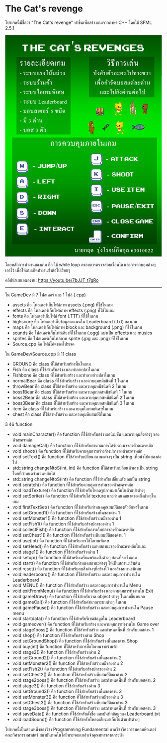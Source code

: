 # The Cat's revenge
โปรเจคนี้มีชื่อว่า "The Cat's revenge" ทำขึ้นเพื่อสร้างเกมจากภาษา C++ โดยใช้ SFML 2.5.1

![alt text](https://github.com/tsunafield1/The_Cat_revenge/blob/master/Infographics.png?raw=true)

โดยหลักการทำงานของเกม คือ ใช้ while loop ครอบการตรวจสอบเงื่อนไข และการควบคุมต่างๆ เอาไว้ เพื่อให้เกมเกิดทำงานซ้ำต่อไปเรื่อยๆ

คลิปนำเสนอผลงาน: https://youtu.be/7bJJT_t7gRo

-------------------------------------------------------------------------------------------------------------------------------------------------------------------------

ใน GameDev มี 7 โฟลเดอร์ และ 1 ไฟล์ (.cpp)
- assets คือ โฟลเดอร์เก็บไฟล์ภาพ assets (.png) ที่ใช้ในเกม
- effects คือ โฟลเดอร์เก็บไฟล์ภาพ effects (.png) ที่ใช้ในเกม
- fonts คือ โฟลเดอร์เก็บไฟล์ font (.TTF) ที่ใช้ในเกม
- highscore คือ โฟลเดอร์เก็บข้อมูลคะแนนใน Leaderboard (.txt) ของเกม
- maps คือ โฟลเดอร์เก็บไฟล์ภาพ block และ background (.png) ที่ใช้ในเกม
- sounds คือ โฟลเดอร์เก็บไฟล์เสียงที่ใช้ในเกม (.ogg) แบ่งเป็น effects และ musics
- sprites คือ โฟลเดอร์เก็บไฟล์ภาพ sprite (.jpg และ .png) ที่ใช้ในเกม
- Source.cpp คือ ไฟล์โค้ดของโปรเจค

ใน GameDev/Source.cpp มี 11 class
- GROUND คือ class ที่ใช้สำหรับสร้างพื้นในเกม
- Fish คือ class ที่ใช้สำหรับสร้าง และทำลายปลาในเกม
- Fishbone คือ class ที่ใช้สำหรับสร้าง และทำลายก้างปลาในเกม
- normalBear คือ class ที่ใช้สำหรับสร้าง และควบคุมหมีชนิดที่ 1 ในเกม
- throwBear คือ class ที่ใช้สำหรับสร้าง และควบคุมหมีชนิดที่ 2 ในเกม
- boss1Bear คือ class ที่ใช้สำหรับสร้าง และควบคุมบอสหมีชนิดที่ 1 ในเกม
- boss2Bear คือ class ที่ใช้สำหรับสร้าง และควบคุมบอสหมีชนิดที่ 2 ในเกม
- boss3Bear คือ class ที่ใช้สำหรับสร้าง และควบคุมบอสหมีชนิดที่ 3 ในเกม
- item คือ class ที่ใช้สำหรับสร้าง และควบคุมไอเทมพิเศษในเกม
- chest คือ class ที่ใช้สำหรับสร้าง และควบคุมหีบสมบัติในเกม

มี 46 function
- void mainCharacter() คือ function ที่ใช้สำหรับสร้างแอนิเมชั่น และควบคุมสิ่งต่างๆ ของตัวละครหลัก
- void damageCal() คือ function ที่ใช้สำหรับคำนวณการได้รับดาเมจของตัวละครหลัก
- void shoot() คือ function ที่ใช้สำหรับควบคุมการขว้างก้างปลาของตัวละครหลัก
- void setText() คือ function ที่ใช้สำหรับเปลี่ยนสถานะต่างๆ เป็น string เพื่อนำไปแสดงต่อไป
- std::string changeNtoS(int, int) คือ function ที่ใช้สำหรับเปลี่ยนตัวเลขเป็น string โดยที่กำหนดจำนวนหลักได้
- std::string changeNtoS(int) คือ function ที่ใช้สำหรับเปลี่ยนตัวเลขเป็น string
- void scratch() คือ function ที่ใช้สำหรับควบคุมการข่วนของตัวละครหลัก
- void loadTexture() คือ function ที่ใช้สำหรับโหลดรูปภาพมาเก็บในตัวแปรต่างๆ
- void setSprite() คือ function ที่ใช้สำหรับใส่ texture และกำหนดขนาดของสิ่งต่างๆในเกม
- void firstTextSet() คือ function ที่ใช้สำหรับกำหนดคุณสมบัติของตัวอักษรในเกม
- void setGround1() คือ function ที่ใช้สำหรับสร้างพื้นของด่าน 1
- void setMonster1() คือ function ที่ใช้สำหรับสร้างหมีของด่าน 1
- void setFish1() คือ function ที่ใช้สำหรับสร้างปลาของด่าน 1
- void collectFish() คือ function ที่ใช้สำหรับการเก็บปลาของตัวละครหลัก
- void setChest1() คือ function ที่ใช้สำหรับสร้างหีบสมบัติของด่าน 1
- void use(int) คือ function ที่ใช้สำหรับการใช้ไอเทมพิเศษ
- void setHead() คือ function ที่ใช้สำหรับสร้างแถบสถานะของตัวละครหลักในเกม
- void stage1() คือ function ที่ใช้สำหรับสร้างด่าน 1
- void setup() คือ function ที่ใช้สำหรับเตรียมพร้อมสิ่งต่างๆ ก่อนที่จะเริ่มเกม
- void start() คือ function ที่ใช้สำหรับกำหนดสถานะต่างๆ ให้เป็นสถานะเริ่มต้น
- void reset() คือ function ที่ใช้สำหรับลบสิ่งต่างๆที่สร้างไว้ และล้างสถานะพิเศษ
- void leaderboard() คือ function ที่ใช้สำหรับสร้าง และควบคุมการทำงานใน Leaderboard
- void MENU() คือ function ที่ใช้สำหรับสร้าง และควบคุมการทำงานใน Menu
- void exitFromMenu() คือ function ที่ใช้สำหรับสร้าง และควบคุมการทำงานใน Exit
- void gameDraw() คือ function ที่ใช้สำหรับวาด object ต่างๆ ในเกมขึ้นบนจอ
- void gameCal() คือ function ที่ใช้สำหรับคำนวณระบบต่างๆ ในเกม
- void gamePause() คือ function ที่ใช้สำหรับสร้าง และควบคุมการทำงานใน Pause menu
- void startdata() คือ function ที่ใช้สำหรับรีเซตข้อมูลใน Leaderboard
- void gameover() คือ function ที่ใช้สำหรับสร้าง และควบคุมการทำงานใน Game over
- void stage1boss() คือ function ที่ใช้สำหรับสร้าง และกำหนดพื้นที่ สำหรับบอสด่าน 1
- void shop() คือ function ที่ใช้สำหรับสร้างด่าน Shop
- void setGroundShop() คือ function ที่ใช้สำหรับสร้างพื้นของด่าน Shop
- void buy(int) คือ function ที่ใช้สำหรับการซื้อไอเทมจากร้านค้า
- void stage2() คือ function ที่ใช้สำหรับสร้างด่าน 2
- void setGround2() คือ function ที่ใช้สำหรับสร้างพื้นของด่าน 2
- void setMonster2() คือ function ที่ใช้สำหรับสร้างหมีของด่าน 2
- void setFish2() คือ function ที่ใช้สำหรับสร้างปลาของด่าน 2
- void setChest2() คือ function ที่ใช้สำหรับสร้างหีบสมบัติของด่าน 2
- void stage2boss() คือ function ที่ใช้สำหรับสร้าง และกำหนดพื้นที่ สำหรับบอสด่าน 2
- void stage3() คือ function ที่ใช้สำหรับสร้างด่าน 3
- void setGround3() คือ function ที่ใช้สำหรับสร้างพื้นของด่าน 3
- void setMonster3() คือ function ที่ใช้สำหรับสร้างหมีของด่าน 3
- void setChest3() คือ function ที่ใช้สำหรับสร้างหีบสมบัติของด่าน 3
- void stage3boss() คือ function ที่ใช้สำหรับสร้าง และกำหนดพื้นที่ สำหรับบอสด่าน 3
- void saveData() คือ function ที่ใช้สำหรับตั้งชื่อ และบันทึกข้อมูลลง Leaderboard.txt
- void loadSound() คือ function ที่ใช้สำหรับโหลดเสียงมาเก็บในตัวแปรต่างๆ

โปรเจคนี้เป็นส่วนหนึ่งของวิชา Programming Fundamental ภาควิชาวิศวกรรมคอมพิวเตอร์ คณะวิศวกรรมศาสตร์ สถาบันเทคโนโลยีพระจอมเกล้าเจ้าคุณทหารลาดกระบัง
